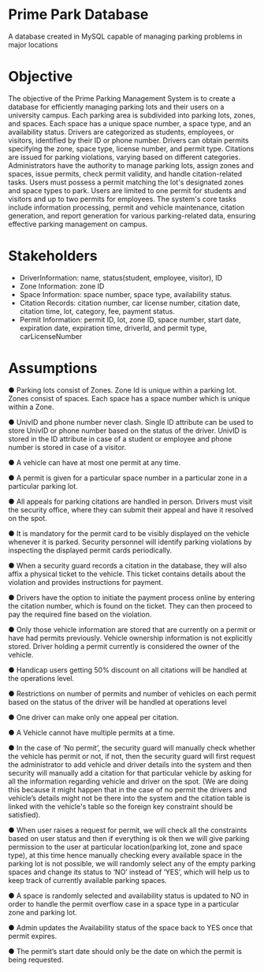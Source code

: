 # Prime Park Database
 A database created in MySQL capable of managing parking problems in major locations

# Objective
The objective of the Prime Parking Management System is to create a database for efficiently
managing parking lots and their users on a university campus. Each parking area is subdivided
into parking lots, zones, and spaces. Each space has a unique space number, a space type, and an
availability status. Drivers are categorized as students, employees, or visitors, identified by their
ID or phone number. Drivers can obtain permits specifying the zone, space type, license number,
and permit type. Citations are issued for parking violations, varying based on different
categories. Administrators have the authority to manage parking lots, assign zones and spaces,
issue permits, check permit validity, and handle citation-related tasks. Users must possess a
permit matching the lot's designated zones and space types to park. Users are limited to one
permit for students and visitors and up to two permits for employees. The system's core tasks
include information processing, permit and vehicle maintenance, citation generation, and report
generation for various parking-related data, ensuring effective parking management on campus.

# Stakeholders
- DriverInformation: name, status(student, employee, visitor), ID
- Zone Information: zone ID
- Space Information: space number, space type, availability status.
- Citation Records: citation number, car license number, citation date, citation time, lot,
category, fee, payment status.
- Permit Information: permit ID, lot, zone ID, space number, start date, expiration date,
expiration time, driverId, and permit type, carLicenseNumber

# Assumptions

● Parking lots consist of Zones. Zone Id is unique within a parking lot. Zones consist
of spaces. Each space has a space number which is unique within a Zone.

● UnivID and phone number never clash. Single ID attribute can be used to store
UnivID or phone number based on the status of the driver. UnivID is stored in the
ID attribute in case of a student or employee and phone number is stored in case of
a visitor.

● A vehicle can have at most one permit at any time.

● A permit is given for a particular space number in a particular zone in a particular
parking lot.

● All appeals for parking citations are handled in person. Drivers must visit the
security office, where they can submit their appeal and have it resolved on the
spot.

● It is mandatory for the permit card to be visibly displayed on the vehicle whenever
it is parked. Security personnel will identify parking violations by inspecting the
displayed permit cards periodically.

● When a security guard records a citation in the database, they will also affix a
physical ticket to the vehicle. This ticket contains details about the violation and
provides instructions for payment.

● Drivers have the option to initiate the payment process online by entering the
citation number, which is found on the ticket. They can then proceed to pay the
required fine based on the violation.

● Only those vehicle information are stored that are currently on a permit or have
had permits previously. Vehicle ownership information is not explicitly stored.
Driver holding a permit currently is considered the owner of the vehicle.

● Handicap users getting 50% discount on all citations will be handled at the
operations level.

● Restrictions on number of permits and number of vehicles on each permit based
on the status of the driver will be handled at operations level

● One driver can make only one appeal per citation.

● A Vehicle cannot have multiple permits at a time.

● In the case of ‘No permit’, the security guard will manually check whether the vehicle
has permit or not, if not, then the security guard will first request the administrator to add
vehicle and driver details into the system and then security will manually add a citation
for that particular vehicle by asking for all the information regarding vehicle and driver
on the spot. (We are doing this because it might happen that in the case of no permit the
drivers and vehicle’s details might not be there into the system and the citation table is
linked with the vehicle's table so the foreign key constraint should be satisfied).

● When user raises a request for permit, we will check all the constraints based on user
status and then if everything is ok then we will give parking permission to the user at
particular location(parking lot, zone and space type), at this time hence manually
checking every available space in the parking lot is not possible, we will randomly select
any of the empty parking spaces and change its status to ‘NO’ instead of ‘YES’, which
will help us to keep track of currently available parking spaces.

● A space is randomly selected and availability status is updated to NO in order to handle
the permit overflow case in a space type in a particular zone and parking lot.

● Admin updates the Availability status of the space back to YES once that permit expires.

● The permit’s start date should only be the date on which the permit is being requested.
